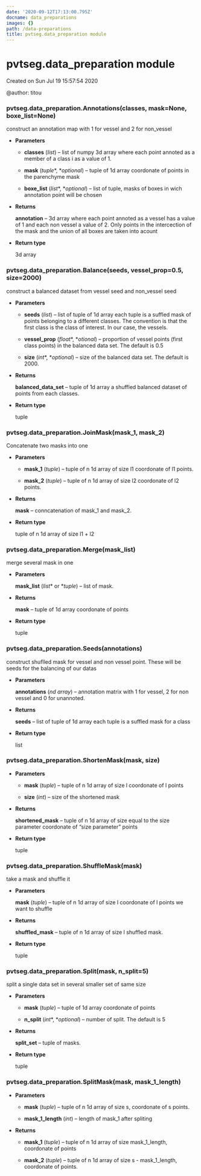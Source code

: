 ```yaml
---
date: '2020-09-12T17:13:00.795Z'
docname: data_preparations
images: {}
path: /data-preparations
title: pvtseg.data_preparation module
---
```


# pvtseg.data_preparation module

Created on Sun Jul 19 15:57:54 2020

@author: titou


### pvtseg.data_preparation.Annotations(classes, mask=None, boxe_list=None)
construct an annotation map with 1 for vessel and 2 for non_vessel


* **Parameters**

    
    * **classes** (*list*) – list of numpy 3d array where each point annoted  as a member of a class
    i as a value of 1.


    * **mask** (*tuple**, **optional*) – tuple of 1d array
    coordonate of points in the parenchyme mask


    * **boxe_list** (*list**, **optional*) – list of tuple, masks of boxes in wich annotation point will be chosen



* **Returns**

    **annotation** – 3d array where each point annoted  as a vessel has a value of 1 and
    each non vessel a value of 2. Only points in the intercection of
    the mask and the union of all boxes are taken into acount



* **Return type**

    3d array



### pvtseg.data_preparation.Balance(seeds, vessel_prop=0.5, size=2000)
construct a balanced dataset from vessel seed and non_vessel seed


* **Parameters**

    
    * **seeds** (*list*) – list of tuple of 1d array
    each tuple is a suffled mask of points belonging to a different
    classes. The convention is that the first class is the class of
    interest. In our case, the vessels.


    * **vessel_prop** (*float**, **otional*) – proportion of vessel points (first class points) in the balanced data
    set. The default is 0.5


    * **size** (*int**, **optional*) – size of the balanced data set. The default is 2000.



* **Returns**

    **balanced_data_set** – tuple of 1d array a shuffled balanced dataset of points from each
    classes.



* **Return type**

    tuple



### pvtseg.data_preparation.JoinMask(mask_1, mask_2)
Concatenate two masks into one


* **Parameters**

    
    * **mask_1** (*tuple*) – tuple of n 1d array of size l1
    coordonate of l1 points.


    * **mask_2** (*tuple*) – tuple of n 1d array of size l2
    coordonate of l2 points.



* **Returns**

    **mask** – conncatenation of mask_1 and mask_2.



* **Return type**

    tuple of n 1d array of size l1 + l2



### pvtseg.data_preparation.Merge(mask_list)
merge several mask in one


* **Parameters**

    **mask_list** (*list** or **tuple*) – list of mask.



* **Returns**

    **mask** – tuple of 1d array
    coordonate of points



* **Return type**

    tuple



### pvtseg.data_preparation.Seeds(annotations)
construct shuflled mask for vessel and non vessel point. These will be
seeds for the balancing of our datas


* **Parameters**

    **annotations** (*nd array*) – annotation matrix with 1 for vessel, 2 for non vessel
    and 0 for unannoted.



* **Returns**

    **seeds** – list of tuple of 1d array
    each tuple is a suffled mask for a class



* **Return type**

    list



### pvtseg.data_preparation.ShortenMask(mask, size)

* **Parameters**

    
    * **mask** (*tuple*) – tuple of n 1d array of size l
    coordonate of l points


    * **size** (*int*) – size of the shortened mask



* **Returns**

    **shortened_mask** – tuple of n 1d array of size equal to the size parameter
    coordonate of “size parameter” points



* **Return type**

    tuple



### pvtseg.data_preparation.ShuffleMask(mask)
take a mask and shuffle it


* **Parameters**

    **mask** (*tuple*) – tuple of n 1d array of size l
    coordonate of l points we want to shuffle



* **Returns**

    **shuffled_mask** – tuple of n 1d array of size l
    shuffled mask.



* **Return type**

    tuple



### pvtseg.data_preparation.Split(mask, n_split=5)
split a single data set in several smaller set of same size


* **Parameters**

    
    * **mask** (*tuple*) – tuple of 1d array
    coordonate of points


    * **n_split** (*int**, **optional*) – number of split. The default is 5



* **Returns**

    **split_set** – tuple of masks.



* **Return type**

    tuple



### pvtseg.data_preparation.SplitMask(mask, mask_1_length)

* **Parameters**

    
    * **mask** (*tuple*) – tuple of n 1d array of size s, coordonate of s points.


    * **mask_1_length** (*int*) – length of mask_1 after spliting



* **Returns**

    
    * **mask_1** (*tuple*) – tuple of n 1d array of size mask_1_length, coordonate of points


    * **mask_2** (*tuple*) – tuple of n 1d array of size s - mask_1_length, coordonate of points.
